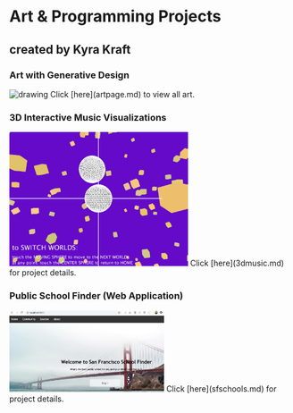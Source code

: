 # Art & Programming Projects
## created by Kyra Kraft

<!-- ## examples of past projects

* generative design combined with hand-drawn art
* 3d interactive experience with sound and visuals
* sites designed with html, css, and javascript that incorporate databases
* mobile apps designed through React -->

### Art with Generative Design

<img src="ashleydandelion.jpg" alt="drawing" width="300" height="370"/>  
Click [here](artpage.md) to view all art.  


### 3D Interactive Music Visualizations

<img src="purpleworld.png" alt="3d graphics" width="320" height="240"/>  
Click [here](3dmusic.md) for project details.  



### Public School Finder (Web Application)

<img src="sfschools.png" alt="screenshot" width="55%" height="55%"/>  
Click [here](sfschools.md) for project details.
